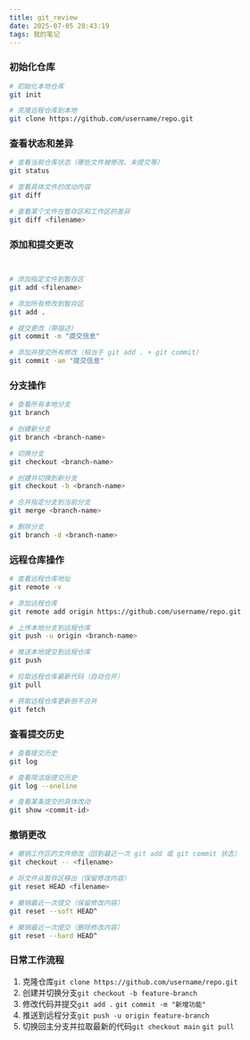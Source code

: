 ```yaml
---
title: git_review
date: 2025-07-05 20:43:19
tags: 我的笔记
---
```

### 初始化仓库
``` bash
# 初始化本地仓库
git init

# 克隆远程仓库到本地
git clone https://github.com/username/repo.git
```

### 查看状态和差异
``` bash
# 查看当前仓库状态（哪些文件被修改、未提交等）
git status

# 查看具体文件的改动内容
git diff

# 查看某个文件在暂存区和工作区的差异
git diff <filename>
```

### 添加和提交更改
```bash


# 添加指定文件到暂存区
git add <filename>

# 添加所有修改到暂存区
git add .

# 提交更改（带描述）
git commit -m "提交信息"

# 添加并提交所有修改（相当于 git add . + git commit）
git commit -am "提交信息"
```

### 分支操作
``` bash
# 查看所有本地分支
git branch

# 创建新分支
git branch <branch-name>

# 切换分支
git checkout <branch-name>

# 创建并切换到新分支
git checkout -b <branch-name>

# 合并指定分支到当前分支
git merge <branch-name>

# 删除分支
git branch -d <branch-name>
```
### 远程仓库操作
``` bash 
# 查看远程仓库地址
git remote -v

# 添加远程仓库
git remote add origin https://github.com/username/repo.git

# 上传本地分支到远程仓库
git push -u origin <branch-name>

# 推送本地提交到远程仓库
git push

# 拉取远程仓库最新代码（自动合并）
git pull

# 获取远程仓库更新但不合并
git fetch
```
### 查看提交历史
```bash 
# 查看提交历史
git log

# 查看简洁版提交历史
git log --oneline

# 查看某条提交的具体改动
git show <commit-id>
```
### 撤销更改
```bash
# 撤销工作区的文件修改（回到最近一次 git add 或 git commit 状态）
git checkout -- <filename>

# 将文件从暂存区移出（保留修改内容）
git reset HEAD <filename>

# 撤销最近一次提交（保留修改内容）
git reset --soft HEAD^

# 撤销最近一次提交（删除修改内容）
git reset --hard HEAD^
```

### 日常工作流程
1. 克隆仓库`git clone https://github.com/username/repo.git`
2. 创建并切换分支`git checkout -b feature-branch`
3. 修改代码并提交`git add .`  `git commit -m "新增功能"`
4. 推送到远程分支`git push -u origin feature-branch`
5. 切换回主分支并拉取最新的代码`git checkout main` `git pull`
